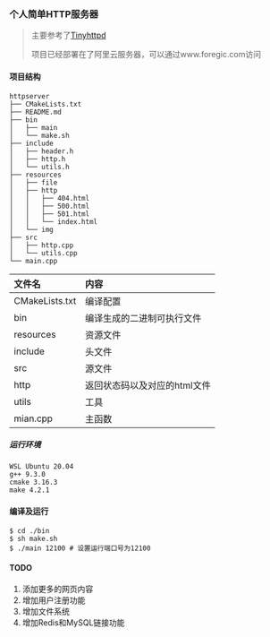 ### 个人简单HTTP服务器
> 主要参考了[Tinyhttpd](https://github.com/EZLippi/Tinyhttpd)
>
> 项目已经部署在了阿里云服务器，可以通过www.foregic.com访问


#### 项目结构

```
httpserver
├── CMakeLists.txt
├── README.md
├── bin
│   ├── main
│   └── make.sh
├── include
│   ├── header.h
│   ├── http.h
│   └── utils.h
├── resources
│   ├── file
│   ├── http
│   │   ├── 404.html
│   │   ├── 500.html
│   │   ├── 501.html
│   │   └── index.html
│   └── img
├── src
│   ├── http.cpp
│   └── utils.cpp
└── main.cpp
```

|文件名|内容|
|:--|:--|
|CMakeLists.txt|编译配置|
|bin|编译生成的二进制可执行文件|
|resources|资源文件|
|include|头文件|
|src|源文件|
|http|返回状态码以及对应的html文件|
|utils|工具|
|mian.cpp|主函数|


##### 运行环境
```
WSL Ubuntu 20.04
g++ 9.3.0
cmake 3.16.3
make 4.2.1
```

#### 编译及运行
```shell
$ cd ./bin
$ sh make.sh
$ ./main 12100 # 设置运行端口号为12100
```

#### TODO
1. 添加更多的网页内容
2. 增加用户注册功能
3. 增加文件系统
4. 增加Redis和MySQL链接功能





